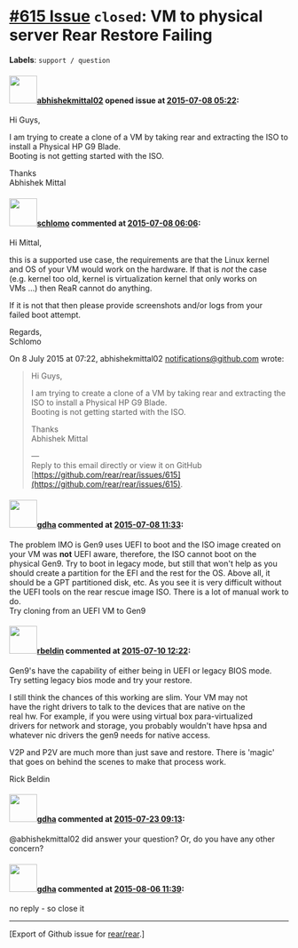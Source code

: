[\#615 Issue](https://github.com/rear/rear/issues/615) `closed`: VM to physical server Rear Restore Failing
===========================================================================================================

**Labels**: `support / question`

#### <img src="https://avatars.githubusercontent.com/u/13231589?v=4" width="50">[abhishekmittal02](https://github.com/abhishekmittal02) opened issue at [2015-07-08 05:22](https://github.com/rear/rear/issues/615):

Hi Guys,

I am trying to create a clone of a VM by taking rear and extracting the
ISO to install a Physical HP G9 Blade.  
Booting is not getting started with the ISO.

Thanks  
Abhishek Mittal

#### <img src="https://avatars.githubusercontent.com/u/101384?v=4" width="50">[schlomo](https://github.com/schlomo) commented at [2015-07-08 06:06](https://github.com/rear/rear/issues/615#issuecomment-119448978):

Hi Mittal,

this is a supported use case, the requirements are that the Linux
kernel  
and OS of your VM would work on the hardware. If that is *not* the
case  
(e.g. kernel too old, kernel is virtualization kernel that only works
on  
VMs ...) then ReaR cannot do anything.

If it is not that then please provide screenshots and/or logs from
your  
failed boot attempt.

Regards,  
Schlomo

On 8 July 2015 at 07:22, abhishekmittal02 <notifications@github.com>
wrote:

> Hi Guys,
>
> I am trying to create a clone of a VM by taking rear and extracting
> the  
> ISO to install a Physical HP G9 Blade.  
> Booting is not getting started with the ISO.
>
> Thanks  
> Abhishek Mittal
>
> —  
> Reply to this email directly or view it on GitHub  
> [https://github.com/rear/rear/issues/615](https://github.com/rear/rear/issues/615).

#### <img src="https://avatars.githubusercontent.com/u/888633?u=cdaeb31efcc0048d3619651aa18dd4b76e636b21&v=4" width="50">[gdha](https://github.com/gdha) commented at [2015-07-08 11:33](https://github.com/rear/rear/issues/615#issuecomment-119546429):

The problem IMO is Gen9 uses UEFI to boot and the ISO image created on
your VM was **not** UEFI aware, therefore, the ISO cannot boot on the
physical Gen9. Try to boot in legacy mode, but still that won't help as
you should create a partition for the EFI and the rest for the OS. Above
all, it should be a GPT partitioned disk, etc. As you see it is very
difficult without the UEFI tools on the rear rescue image ISO. There is
a lot of manual work to do.  
Try cloning from an UEFI VM to Gen9

#### <img src="https://avatars.githubusercontent.com/u/12463449?u=927626d83889e7fa54d16dc4900d82e33fd1288e&v=4" width="50">[rbeldin](https://github.com/rbeldin) commented at [2015-07-10 12:22](https://github.com/rear/rear/issues/615#issuecomment-120398438):

Gen9's have the capability of either being in UEFI or legacy BIOS
mode.  
Try setting legacy bios mode and try your restore.

I still think the chances of this working are slim. Your VM may not  
have the right drivers to talk to the devices that are native on the  
real hw. For example, if you were using virtual box para-virtualized  
drivers for network and storage, you probably wouldn't have hpsa and  
whatever nic drivers the gen9 needs for native access.

V2P and P2V are much more than just save and restore. There is 'magic'  
that goes on behind the scenes to make that process work.

Rick Beldin

#### <img src="https://avatars.githubusercontent.com/u/888633?u=cdaeb31efcc0048d3619651aa18dd4b76e636b21&v=4" width="50">[gdha](https://github.com/gdha) commented at [2015-07-23 09:13](https://github.com/rear/rear/issues/615#issuecomment-124029826):

@abhishekmittal02 did answer your question? Or, do you have any other
concern?

#### <img src="https://avatars.githubusercontent.com/u/888633?u=cdaeb31efcc0048d3619651aa18dd4b76e636b21&v=4" width="50">[gdha](https://github.com/gdha) commented at [2015-08-06 11:39](https://github.com/rear/rear/issues/615#issuecomment-128337103):

no reply - so close it

------------------------------------------------------------------------

\[Export of Github issue for
[rear/rear](https://github.com/rear/rear).\]
